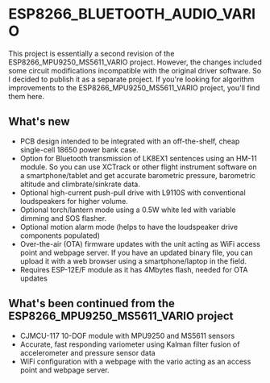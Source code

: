 # ESP8266_BLUETOOTH_AUDIO_VARIO

This project is essentially a second revision of the ESP8266_MPU9250_MS5611_VARIO project. However, the changes included some
circuit modifications incompatible with the original driver software. 
So I decided to publish it as a separate project. 
If you're looking for algorithm improvements to the ESP8266_MPU9250_MS5611_VARIO project, you'll find them here. 

## What's new
* PCB design intended to be integrated with an off-the-shelf, cheap single-cell 18650 power bank case. 
* Option for Bluetooth transmission of LK8EX1 sentences using an HM-11 module. So you can use XCTrack 
or other flight instrument software on a smartphone/tablet and get accurate barometric pressure, barometric altitude and climbrate/sinkrate data.
* Optional  high-current push-pull drive with L9110S with conventional loudspeakers for higher volume. 
* Optional torch/lantern mode using a 0.5W white led with variable dimming and SOS flasher.
* Optional motion alarm mode (helps to have the loudspeaker drive components populated)
* Over-the-air (OTA) firmware updates with the unit acting as WiFi access point and webpage server. If you have an updated
binary file, you can upload it with a web browser using a smartphone/laptop in the field.
* Requires ESP-12E/F module as it has 4Mbytes flash, needed for OTA updates

## What's been continued from the ESP8266_MPU9250_MS5611_VARIO project
* CJMCU-117 10-DOF module with MPU9250 and MS5611 sensors
* Accurate, fast responding variometer using Kalman filter fusion of accelerometer and pressure sensor data
* WiFi configuration with a webpage with the vario acting as an access point and webpage server.
